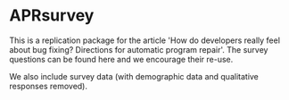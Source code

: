 # APRsurvey

This is a replication package for the article 'How do developers really feel about bug fixing? Directions for automatic program repair'. The survey questions can be found here and we encourage their re-use.

We also include survey data (with demographic data and qualitative responses removed).
